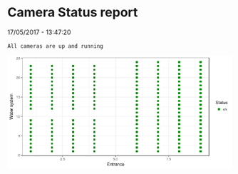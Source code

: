 Camera Status report
================
17/05/2017 - 13:47:20

    All cameras are up and running

![](camreport_files/figure-markdown_github/unnamed-chunk-2-1.png)
